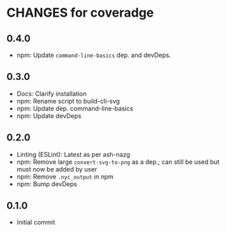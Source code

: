 # CHANGES for coveradge

## 0.4.0

- npm: Update `command-line-basics` dep. and devDeps.

## 0.3.0

- Docs: Clarify installation
- npm: Rename script to build-cli-svg
- npm: Update dep. command-line-basics
- npm: Update devDeps

## 0.2.0

- Linting (ESLint): Latest as per ash-nazg
- npm: Remove large `convert-svg-to-png` as a dep.; can still be used
  but must now be added by user
- npm: Remove `.nyc_output` in npm
- npm: Bump devDeps

## 0.1.0

- Initial commit
